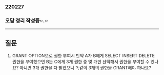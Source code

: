 ### 220227

### 오답 정리 작성중~.~


---
 
## 질문 
1. GRANT OPTION으로 권한 부여시
    만약 A가 B에게 SELECT INSERT DELETE 권한을 부여했으면 
    B는 C에게 3개 권한 중 몇 개만 선택해서 권한을 부여할 수 있나요?
    아니면 3개 권한을 다 받았으니 똑같이 3개의 권한을 GRANT해야 하나요?